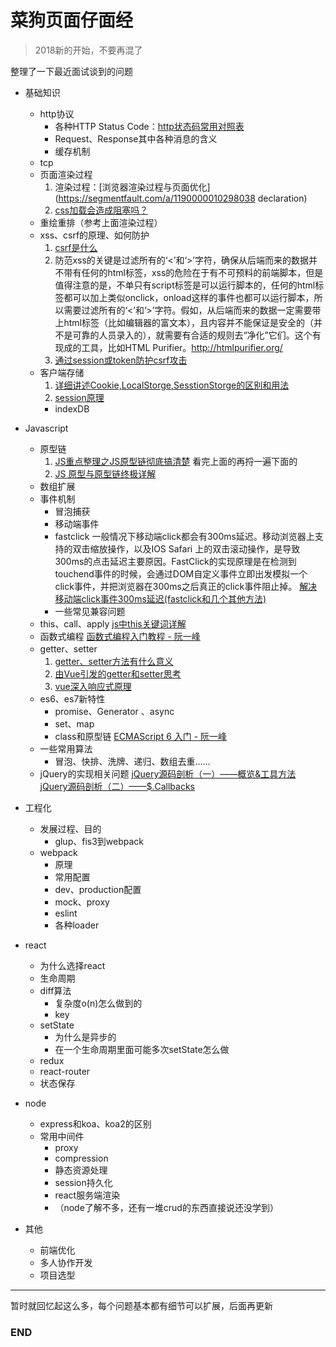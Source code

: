 # 菜狗页面仔面经
>  2018新的开始，不要再混了

整理了一下最近面试谈到的问题

+ 基础知识
	+ http协议
		+ 各种HTTP Status Code：[http状态码常用对照表](http://tool.oschina.net/commons?type=5)
		+ Request、Response其中各种消息的含义
		+ 缓存机制
	+ tcp
	+ 页面渲染过程
		1. 渲染过程：[浏览器渲染过程与页面优化](https://segmentfault.com/a/1190000010298038  declaration)
		2. [css加载会造成阻塞吗？](https://www.cnblogs.com/chenjg/p/7126822.html)
	+ 重绘重排（参考上面渲染过程）
	+ xss、csrf的原理、如何防护
		1. [csrf是什么](https://zhuanlan.zhihu.com/p/22521378)
		2. 防范xss的关键是过滤所有的‘<’和‘>’字符，确保从后端而来的数据并不带有任何的html标签，xss的危险在于有不可预料的前端脚本，但是值得注意的是，不单只有script标签是可以运行脚本的，任何的html标签都可以加上类似onclick，onload这样的事件也都可以运行脚本，所以需要过滤所有的‘<’和‘>’字符。假如，从后端而来的数据一定需要带上html标签（比如编辑器的富文本），且内容并不能保证是安全的（并不是可靠的人员录入的），就需要有合适的规则去“净化”它们。这个有现成的工具，比如HTML Purifier。http://htmlpurifier.org/
		3. [通过session或token防护csrf攻击](https://www.zhihu.com/question/21385375/answer/20850443)
	+ 客户端存储
		1. [详细讲述Cookie,LocalStorge,SesstionStorge的区别和用法](https://segmentfault.com/a/1190000007506189)
		2. [session原理](https://segmentfault.com/a/1190000004627894)
		+ indexDB

+ Javascript
    + 原型链
		1. [JS重点整理之JS原型链彻底搞清楚](https://zhuanlan.zhihu.com/p/22787302)
		看完上面的再捋一遍下面的
		2. [JS 原型与原型链终极详解](https://www.jianshu.com/p/dee9f8b14771)
	+ 数组扩展
	+ 事件机制
		+ 冒泡捕获
		+ 移动端事件
		+ fastclick
			一般情况下移动端click都会有300ms延迟。移动浏览器上支持的双击缩放操作，以及IOS Safari 上的双击滚动操作，是导致300ms的点击延迟主要原因。FastClick的实现原理是在检测到touchend事件的时候，会通过DOM自定义事件立即出发模拟一个click事件，并把浏览器在300ms之后真正的click事件阻止掉。
			[解决移动端click事件300ms延迟(fastclick和几个其他方法)](https://www.jianshu.com/p/16d3e4f9b2a9)
		+ 一些常见兼容问题
	+ this、call、apply
		[js中this关键词详解](https://segmentfault.com/a/1190000003046071)
	+ 函数式编程
		[函数式编程入门教程 - 阮一峰](http://www.ruanyifeng.com/blog/2017/02/fp-tutorial.html)
	+ getter、setter
		1. [getter、setter方法有什么意义](https://www.zhihu.com/question/21401198)
		2. [由Vue引发的getter和setter思考](https://www.cnblogs.com/chinajins/p/5996835.html) 
		3.  [vue深入响应式原理](https://cn.vuejs.org/v2/guide/reactivity.html)
	+ es6、es7新特性
		+ promise、Generator 、async
		+ set、map
		+ class和原型链
		[ECMAScript 6 入门 - 阮一峰](https://github.com/ruanyf/es6tutorial)
	+ 一些常用算法
		+ 冒泡、快排、洗牌、递归、数组去重……
	+ jQuery的实现相关问题
		[jQuery源码剖析（一）——概览&工具方法](https://www.w3ctech.com/topic/256)
		[jQuery源码剖析（二）——$.Callbacks](https://www.w3ctech.com/topic/257)

+ 工程化
	+ 发展过程、目的
		+ glup、fis3到webpack
	+ webpack
		+ 原理
		+ 常用配置
		+ dev、production配置
		+ mock、proxy
		+ eslint
		+ 各种loader
		
+ react
	+ 为什么选择react
	+ 生命周期
	+ diff算法
		+ 复杂度o(n)怎么做到的
		+ key
	+ setState
		+ 为什么是异步的
		+ 在一个生命周期里面可能多次setState怎么做
	+ redux
	+ react-router
	+ 状态保存

+ node
	+ express和koa、koa2的区别
	+ 常用中间件
		+ proxy
		+ compression
		+ 静态资源处理
		+ session持久化
		+ react服务端渲染
		+ （node了解不多，还有一堆crud的东西直接说还没学到）

+ 其他
	+ 前端优化
	+ 多人协作开发
	+ 项目选型
	
------
暂时就回忆起这么多，每个问题基本都有细节可以扩展，后面再更新

### END
